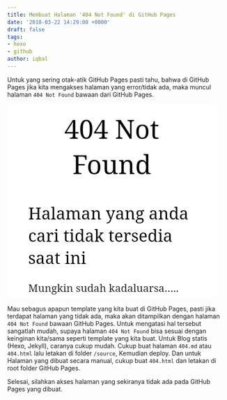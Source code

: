 ```yaml
---
title: Membuat Halaman '404 Not Found' di GitHub Pages
date: '2018-03-22 14:29:00 +0000'
draft: false
tags:
- hexo
- github
author: iqbal
---
```


Untuk yang sering otak-atik GitHub Pages pasti tahu, bahwa di GitHub Pages jika kita mengakses halaman yang error/tidak ada, maka muncul halaman `404 Not Found` bawaan dari GitHub Pages.

![404 Not Found](/assets/images/images-old/2018/404.png)

Mau sebagus apapun template yang kita buat di GitHub Pages, pasti jika terdapat halaman yang tidak ada, maka akan ditampilkan dengan halaman `404 Not Found` bawaan GitHub Pages.
Untuk mengatasi hal tersebut sangatlah mudah, supaya halaman `404 Not Found` bisa sesuai dengan keinginan kita/sama seperti template yang kita buat.
Untuk Blog statis (Hexo, Jekyll), caranya cukup mudah. Cukup buat halaman `404.md` atau `404.html` lalu letakan di folder `/source`, Kemudian deploy. Dan untuk Halaman yang dibuat secara manual, cukup buat `404.html` dan letakan di root folder GitHub Pages.

Selesai, silahkan akses halaman yang sekiranya tidak ada pada GitHub Pages yang dibuat.
